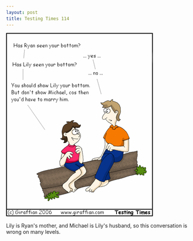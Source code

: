 ```yaml
---
layout: post
title: Testing Times 114
---
```

<img src="/images/tt0114.png">

Lily is Ryan's mother, and Michael is Lily's husband, so this conversation is wrong on many levels. 